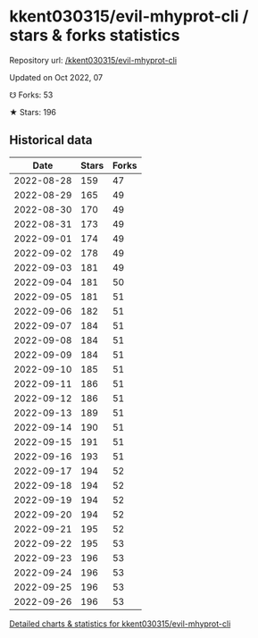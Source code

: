 # kkent030315/evil-mhyprot-cli / stars & forks statistics

Repository url: [/kkent030315/evil-mhyprot-cli](https://github.com/kkent030315/evil-mhyprot-cli)

Updated on Oct 2022, 07

☋ Forks: 53

★ Stars: 196

## Historical data
| Date | Stars | Forks |
|------|-------|-------|
| 2022-08-28 | 159 | 47 | 
| 2022-08-29 | 165 | 49 | 
| 2022-08-30 | 170 | 49 | 
| 2022-08-31 | 173 | 49 | 
| 2022-09-01 | 174 | 49 | 
| 2022-09-02 | 178 | 49 | 
| 2022-09-03 | 181 | 49 | 
| 2022-09-04 | 181 | 50 | 
| 2022-09-05 | 181 | 51 | 
| 2022-09-06 | 182 | 51 | 
| 2022-09-07 | 184 | 51 | 
| 2022-09-08 | 184 | 51 | 
| 2022-09-09 | 184 | 51 | 
| 2022-09-10 | 185 | 51 | 
| 2022-09-11 | 186 | 51 | 
| 2022-09-12 | 186 | 51 | 
| 2022-09-13 | 189 | 51 | 
| 2022-09-14 | 190 | 51 | 
| 2022-09-15 | 191 | 51 | 
| 2022-09-16 | 193 | 51 | 
| 2022-09-17 | 194 | 52 | 
| 2022-09-18 | 194 | 52 | 
| 2022-09-19 | 194 | 52 | 
| 2022-09-20 | 194 | 52 | 
| 2022-09-21 | 195 | 52 | 
| 2022-09-22 | 195 | 53 | 
| 2022-09-23 | 196 | 53 | 
| 2022-09-24 | 196 | 53 | 
| 2022-09-25 | 196 | 53 | 
| 2022-09-26 | 196 | 53 | 


[Detailed charts & statistics for kkent030315/evil-mhyprot-cli](https://reviewgithub.com/rep/kkent030315/evil-mhyprot-cli)
